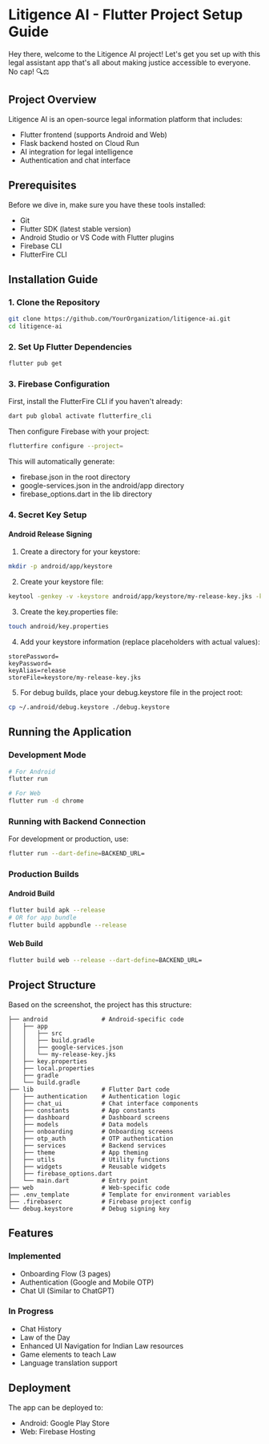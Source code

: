 # Litigence AI - Flutter Project Setup Guide

Hey there, welcome to the Litigence AI project! Let's get you set up with this legal assistant app that's all about making justice accessible to everyone. No cap! 🔍⚖️

## Project Overview

Litigence AI is an open-source legal information platform that includes:
- Flutter frontend (supports Android and Web)
- Flask backend hosted on Cloud Run
- AI integration for legal intelligence
- Authentication and chat interface

## Prerequisites

Before we dive in, make sure you have these tools installed:

- Git
- Flutter SDK (latest stable version)
- Android Studio or VS Code with Flutter plugins
- Firebase CLI
- FlutterFire CLI

## Installation Guide

### 1. Clone the Repository

```bash
git clone https://github.com/YourOrganization/litigence-ai.git
cd litigence-ai
```

### 2. Set Up Flutter Dependencies

```bash
flutter pub get
```

### 3. Firebase Configuration

First, install the FlutterFire CLI if you haven't already:

```bash
dart pub global activate flutterfire_cli
```

Then configure Firebase with your project:

```bash
flutterfire configure --project=
```

This will automatically generate:
- firebase.json in the root directory
- google-services.json in the android/app directory
- firebase_options.dart in the lib directory

### 4. Secret Key Setup

#### Android Release Signing

1. Create a directory for your keystore:
```bash
mkdir -p android/app/keystore
```

2. Create your keystore file:
```bash
keytool -genkey -v -keystore android/app/keystore/my-release-key.jks -keyalg RSA -keysize 2048 -validity 10000 -alias release
```

3. Create the key.properties file:
```bash
touch android/key.properties
```

4. Add your keystore information (replace placeholders with actual values):
```
storePassword=
keyPassword=
keyAlias=release
storeFile=keystore/my-release-key.jks
```

5. For debug builds, place your debug.keystore file in the project root:
```bash
cp ~/.android/debug.keystore ./debug.keystore
```

## Running the Application

### Development Mode

```bash
# For Android
flutter run

# For Web
flutter run -d chrome
```

### Running with Backend Connection

For development or production, use:
```bash
flutter run --dart-define=BACKEND_URL=
```

### Production Builds

#### Android Build

```bash
flutter build apk --release
# OR for app bundle
flutter build appbundle --release
```

#### Web Build

```bash
flutter build web --release --dart-define=BACKEND_URL=
```

## Project Structure

Based on the screenshot, the project has this structure:
```
├── android               # Android-specific code
│   ├── app
│   │   ├── src
│   │   ├── build.gradle
│   │   ├── google-services.json
│   │   └── my-release-key.jks
│   ├── key.properties
│   ├── local.properties
│   ├── gradle
│   └── build.gradle
├── lib                   # Flutter Dart code
│   ├── authentication    # Authentication logic
│   ├── chat_ui           # Chat interface components
│   ├── constants         # App constants
│   ├── dashboard         # Dashboard screens
│   ├── models            # Data models
│   ├── onboarding        # Onboarding screens
│   ├── otp_auth          # OTP authentication
│   ├── services          # Backend services
│   ├── theme             # App theming
│   ├── utils             # Utility functions
│   ├── widgets           # Reusable widgets
│   ├── firebase_options.dart
│   └── main.dart         # Entry point
├── web                   # Web-specific code
├── .env_template         # Template for environment variables
├── .firebaserc           # Firebase project config
└── debug.keystore        # Debug signing key
```

## Features

### Implemented
- Onboarding Flow (3 pages)
- Authentication (Google and Mobile OTP)
- Chat UI (Similar to ChatGPT)

### In Progress
- Chat History
- Law of the Day
- Enhanced UI Navigation for Indian Law resources
- Game elements to teach Law
- Language translation support

## Deployment

The app can be deployed to:
- Android: Google Play Store
- Web: Firebase Hosting
